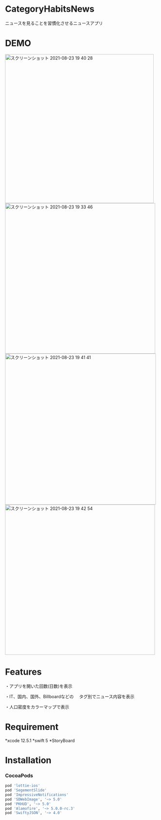 # CategoryHabitsNews
ニュースを見ることを習慣化させるニュースアプリ

# DEMO
<p float="left">
<img width="487" alt="スクリーンショット 2021-08-23 19 40 28" src="https://user-images.githubusercontent.com/65348333/131234486-751e5f0b-2115-455e-bd10-bb5a93853e3c.png">
<img width="492" alt="スクリーンショット 2021-08-23 19 33 46" src="https://user-images.githubusercontent.com/65348333/131234500-8d1998e4-5385-4c7c-98d5-f275fb20c070.png">
<img width="494" alt="スクリーンショット 2021-08-23 19 41 41" src="https://user-images.githubusercontent.com/65348333/131234507-1d7c8192-ebf6-41c4-b992-34afa8752093.png">
<img width="491" alt="スクリーンショット 2021-08-23 19 42 54" src="https://user-images.githubusercontent.com/65348333/131234509-254bfe12-3926-4c43-b7ea-a9043435c632.png">
</p>

# Features
・アプリを開いた回数(日数)を表示

・IT、国内、国外、Billboardなどの
　タグ別でニュース内容を表示

・人口密度をカラーマップで表示

# Requirement

*xcode 12.5.1
*swift 5
*StoryBoard

# Installation
### CocoaPods
```ruby
pod 'lottie-ios'
pod 'SegementSlide'
pod 'ImpressiveNotifications'
pod 'SDWebImage', '~> 5.0'
pod 'PKHUD', '~> 5.0'
pod 'Alamofire', '~> 5.0.0-rc.3'
pod 'SwiftyJSON', '~> 4.0'
```
